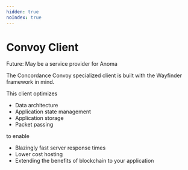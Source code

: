 ```yaml
---
hidden: true
noIndex: true
---
```


# Convoy Client

Future: May be a service provider for Anoma&#x20;

The Concordance Convoy specialized client is built with the Wayfinder framework in mind.&#x20;

This client optimizes&#x20;

* Data architecture&#x20;
* Application state management&#x20;
* Application storage
* Packet passing&#x20;

to enable&#x20;

* Blazingly fast server response times
* Lower cost hosting &#x20;
* Extending the benefits of blockchain to your application&#x20;

